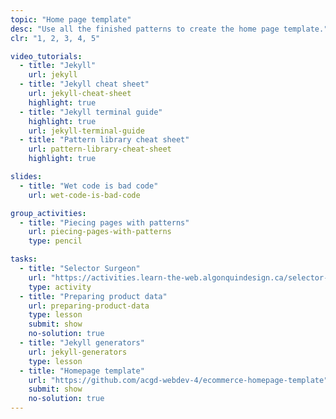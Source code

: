 ```yaml
---
topic: "Home page template"
desc: "Use all the finished patterns to create the home page template."
clr: "1, 2, 3, 4, 5"

video_tutorials:
  - title: "Jekyll"
    url: jekyll
  - title: "Jekyll cheat sheet"
    url: jekyll-cheat-sheet
    highlight: true
  - title: "Jekyll terminal guide"
    highlight: true
    url: jekyll-terminal-guide
  - title: "Pattern library cheat sheet"
    url: pattern-library-cheat-sheet
    highlight: true

slides:
  - title: "Wet code is bad code"
    url: wet-code-is-bad-code

group_activities:
  - title: "Piecing pages with patterns"
    url: piecing-pages-with-patterns
    type: pencil

tasks:
  - title: "Selector Surgeon"
    url: "https://activities.learn-the-web.algonquindesign.ca/selector-surgeon/"
    type: activity
  - title: "Preparing product data"
    url: preparing-product-data
    type: lesson
    submit: show
    no-solution: true
  - title: "Jekyll generators"
    url: jekyll-generators
    type: lesson
  - title: "Homepage template"
    url: "https://github.com/acgd-webdev-4/ecommerce-homepage-template"
    submit: show
    no-solution: true
---
```

